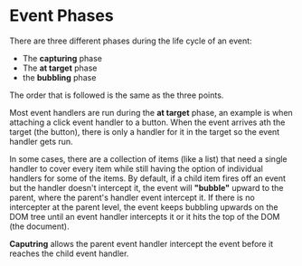 # Event Phases

There are three different phases during the life cycle of an event:

* The **capturing** phase
* The **at target** phase
* the **bubbling** phase

The order that is followed is the same as the three points.

Most event handlers are run during the **at target** phase, an example is when attaching a click event handler to a button. When the event arrives ath the target (the button), there is only a handler for it in the target so the event handler gets run.

In some cases, there are a collection of items (like a list) that need a single handler to cover every item while still having the option of individual handlers for some of the items. By default, if a child item fires off an event but the handler doesn't intercept it, the event will **"bubble"** upward to the parent, where the parent's handler event intercept it. If there is no intercepter at the parent level, the event keeps bubbling upwards on the DOM tree until an event handler intercepts it or it hits the top of the DOM (the document).

**Caputring** allows the parent event handler intercept the event before it reaches the child event handler.